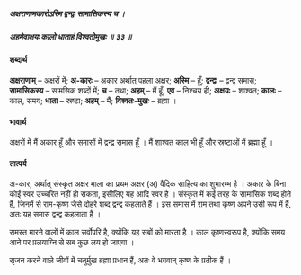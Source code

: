 ##### अक्षराणामकारोऽस्मि द्वन्द्वः सामासिकस्य च ।
##### अहमेवाक्षयः कालो धाताहं विश्वतोमुखः ॥ ३३ ॥

#### शब्दार्थ

**अक्षराणाम्** – अक्षरों में; **अ-कारः** – अकार अर्थात् पहला अक्षर; **अस्मि** – हूँ; **द्वन्द्वः** – द्वन्द्व समास; **सामासिकस्य** – सामसिक शब्दों में; **च** – तथा; **अहम्** – मैं हूँ; **एव** – निश्चय ही; **अक्षयः** – शाश्वत; **कालः** – काल, समय; **धाता** – स्रष्टा; **अहम्** – मैं; **विश्वतः-मुखः** – ब्रह्मा ।

#### भावार्थ

अक्षरों में मैं अकार हूँ और समासों में द्वन्द्व समास हूँ । मैं शाश्वत काल भी हूँ और स्रष्टाओं में ब्रह्मा हूँ ।

#### तात्पर्य

अ-कार, अर्थात् संस्कृत अक्षर माला का प्रथम अक्षर (अ) वैदिक साहित्य का शुभारम्भ है । अकार के बिना कोई स्वर उच्चरित नहीं हो सकता, इसीलिए यह आदि स्वर है । संस्कृत में कई तरह के सामासिक शब्द होते हैं, जिनमें से राम-कृष्ण जैसे दोहरे शब्द द्वन्द्व कहलाते हैं । इस समास में राम तथा कृष्ण अपने उसी रूप में हैं, अतः यह समास द्वन्द्व कहलाता है ।

समस्त मारने वालों में काल सर्वोपरि है, क्योंकि यह सबों को मारता है । काल कृष्णस्वरूप है, क्योंकि समय आने पर प्रलयाग्नि से सब कुछ लय हो जाएगा ।

सृजन करने वाले जीवों में चतुर्मुख ब्रह्मा प्रधान हैं, अतः वे भगवान् कृष्ण के प्रतीक हैं ।